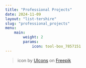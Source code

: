 ```yaml
---
title: "Professional Projects"
date: 2024-11-09
layout: "list-tershire"
slug: "professional_projects"
menu:
    main:
        weight: 2
        params: 
            icon: tool-box_7857151
---
```


> icon by [UIcons](https://kr.freepik.com/icon/tool-box_7857151#fromView=search&page=1&position=72&uuid=3485699f-3552-4c17-a6a7-ad17d71c6e74) on [Freepik](https://freepik.com/)
